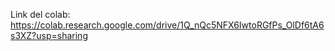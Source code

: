 Link del colab:
https://colab.research.google.com/drive/1Q_nQc5NFX6IwtoRGfPs_OlDf6tA6s3XZ?usp=sharing
